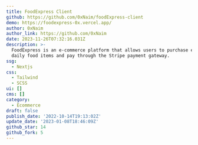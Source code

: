 ```yaml
---
title: FoodExpress Client
github: https://github.com/0xNaim/foodExpress-client
demo: https://foodexpress-0x.vercel.app/
author: 0xNaim
author_link: https://github.com/0xNaim
date: 2023-11-26T07:32:16.031Z
description: >-
  FoodExpress is an e-commerce platform that allows users to purchase essential
  daily food items and pay through the Stripe payment gateway.
ssg:
  - Nextjs
css:
  - Tailwind
  - SCSS
ui: []
cms: []
category:
  - Ecommerce
draft: false
publish_date: '2022-10-14T19:13:02Z'
update_date: '2023-01-08T18:46:09Z'
github_star: 14
github_fork: 5
---
```

